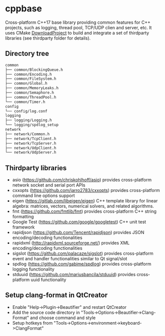 # cppbase
Cross-platform C++17 base library providing common features for C++ projects, such as logging, thread pool, TCP/UDP clien and server, etc. It uses CMake [DownloadProject](https://github.com/Crascit/DownloadProject) to build and integrate a set of thirdparty libraries (see thirdparty folder for details).

## Directory tree
```bash
common
├── common/BlockingQueue.h
├── common/Encoding.h
├── common/FileSystem.h
├── common/Global.h
├── common/MemoryLeaks.h
├── common/Semaphore.h
├── common/ThreadPool.h
└── common/Timer.h
config
└── config/log.conf
logging
├── logging/Logging.h
└── logging/spdlog_setup
network
├── network/Common.h
├── network/TcpClient.h
├── network/TcpServer.h
├── network/UdpClient.h
└── network/UdpServer.h
```

## Thirdparty libraries
* asio (https://github.com/chriskohlhoff/asio) provides cross-platform network socket and serial port APIs
* cxxopts (https://github.com/jarro2783/cxxopts) provides cross-platform command line options support
* eigen (https://gitlab.com/libeigen/eigen) C++ template library for linear algebra: matrices, vectors, numerical solvers, and related algorithms.
* fmt (https://github.com/fmtlib/fmt) provides cross-platform C++ string formatting
* Google Test (https://github.com/google/googletest) C++ unit test framework
* rapidjson (https://github.com/Tencent/rapidjson) provides JSON encoding/decoding functionalities
* rapidxml (http://rapidxml.sourceforge.net/) provides XML encoding/decoding functionalities
* sigslot (https://github.com/palacaze/sigslot) provides cross-platform event and handler functionalities similar to Qt signal/slot
* spdlog (https://github.com/gabime/spdlog) provides cross-platform logging functionality
* stduuid (https://github.com/mariusbancila/stduuid) provides cross-platform uuid functionality

## Setup clang-format in QtCreator
* Enable "Help->Plugin->Beautifier" and restart QtCreator
* Add the source code directory in "Tools->Options->Beautifier->Clang-Format" and choose command and style
* Setup hotkeys from "Tools->Options->environment->keyboard->ClangFormat"
